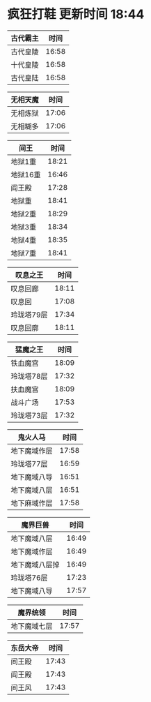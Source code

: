 # 疯狂打鞋 更新时间 18:44

| 古代霸主   | 时间    |
|--------|-------|
| 古代皇陵 | 16:58 |
| 十代皇陵 | 16:58 |
| 古代皇陆 | 16:58 |

| 无相天魔   | 时间    |
|--------|-------|
| 无相炼狱 | 17:06 |
| 无相糊多 | 17:06 |

| 间王   | 时间    |
|--------|-------|
| 地狱1重 | 18:21 |
| 地狱16重 | 16:46 |
| 阎王殿 | 17:28 |
| 地狱重 | 18:41 |
| 地狱2重 | 18:29 |
| 地狱3重 | 18:34 |
| 地狱4重 | 18:35 |
| 地狱7重 | 18:41 |

| 叹息之王   | 时间    |
|--------|-------|
| 叹息回廊 | 18:11 |
| 叹息回 | 17:08 |
| 玲珑塔79层 | 17:34 |
| 叹息回廓 | 18:11 |

| 猛魔之王   | 时间    |
|--------|-------|
| 铁血魔宫 | 18:09 |
| 玲珑塔78层 | 17:32 |
| 扶血魔宫 | 18:09 |
| 战斗广场 | 17:53 |
| 玲珑塔73层 | 17:32 |

| 鬼火人马   | 时间    |
|--------|-------|
| 地下魔域作层 | 17:58 |
| 玲珑塔77层 | 16:59 |
| 地下魔域八导 | 16:51 |
| 地下魔域八层 | 16:51 |
| 地下麻域作层 | 17:58 |

| 魔界巨兽   | 时间    |
|--------|-------|
| 地下魔域八层 | 16:49 |
| 地下魔域作层 | 16:49 |
| 地下魔域八层掉 | 16:49 |
| 玲珑塔76层 | 17:23 |
| 地下魔域八导 | 17:57 |

| 魔界统领   | 时间    |
|--------|-------|
| 地下魔域七层 | 17:57 |

| 东岳大帝   | 时间    |
|--------|-------|
| 间王殴 | 17:43 |
| 阎王殿 | 17:43 |
| 间王风 | 17:43 |